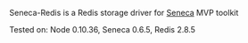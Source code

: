 Seneca-Redis is a Redis storage driver for [Seneca] MVP toolkit

Tested on: Node 0.10.36, Seneca 0.6.5, Redis 2.8.5


[Seneca]: http://senecajs.org/

